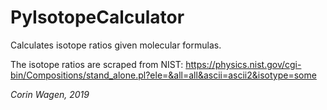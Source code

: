 # PyIsotopeCalculator
Calculates isotope ratios given molecular formulas. 

The isotope ratios are scraped from NIST: https://physics.nist.gov/cgi-bin/Compositions/stand_alone.pl?ele=&all=all&ascii=ascii2&isotype=some

*Corin Wagen, 2019*
